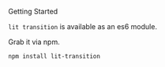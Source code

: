 Getting Started

```lit transition``` is available as an es6 module.

Grab it via npm.

```bash
npm install lit-transition
```